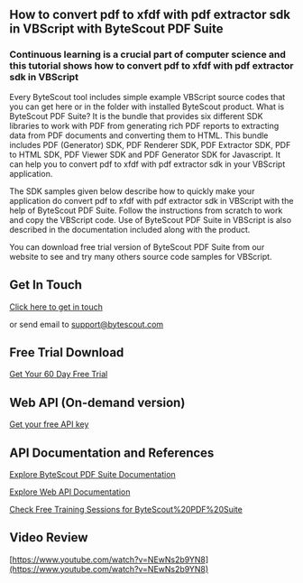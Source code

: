 ## How to convert pdf to xfdf with pdf extractor sdk in VBScript with ByteScout PDF Suite

### Continuous learning is a crucial part of computer science and this tutorial shows how to convert pdf to xfdf with pdf extractor sdk in VBScript

Every ByteScout tool includes simple example VBScript source codes that you can get here or in the folder with installed ByteScout product. What is ByteScout PDF Suite? It is the bundle that provides six different SDK libraries to work with PDF from generating rich PDF reports to extracting data from PDF documents and converting them to HTML. This bundle includes PDF (Generator) SDK, PDF Renderer SDK, PDF Extractor SDK, PDF to HTML SDK, PDF Viewer SDK and PDF Generator SDK for Javascript. It can help you to convert pdf to xfdf with pdf extractor sdk in your VBScript application.

The SDK samples given below describe how to quickly make your application do convert pdf to xfdf with pdf extractor sdk in VBScript with the help of ByteScout PDF Suite. Follow the instructions from scratch to work and copy the VBScript code. Use of ByteScout PDF Suite in VBScript is also described in the documentation included along with the product.

You can download free trial version of ByteScout PDF Suite from our website to see and try many others source code samples for VBScript.

## Get In Touch

[Click here to get in touch](https://bytescout.zendesk.com/hc/en-us/requests/new?subject=ByteScout%20PDF%20Suite%20Question)

or send email to [support@bytescout.com](mailto:support@bytescout.com?subject=ByteScout%20PDF%20Suite%20Question) 

## Free Trial Download

[Get Your 60 Day Free Trial](https://bytescout.com/download/web-installer?utm_source=github-readme)

## Web API (On-demand version)

[Get your free API key](https://pdf.co/documentation/api?utm_source=github-readme)

## API Documentation and References

[Explore ByteScout PDF Suite Documentation](https://bytescout.com/documentation/index.html?utm_source=github-readme)

[Explore Web API Documentation](https://pdf.co/documentation/api?utm_source=github-readme)

[Check Free Training Sessions for ByteScout%20PDF%20Suite](https://academy.bytescout.com/)

## Video Review

[https://www.youtube.com/watch?v=NEwNs2b9YN8](https://www.youtube.com/watch?v=NEwNs2b9YN8)